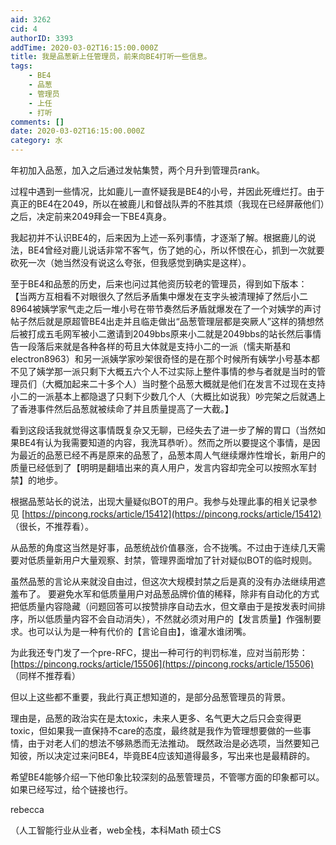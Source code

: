 ```yaml
---
aid: 3262
cid: 4
authorID: 3393
addTime: 2020-03-02T16:15:00.000Z
title: 我是品葱新上任管理员，前来向BE4打听一些信息。
tags:
    - BE4
    - 品葱
    - 管理员
    - 上任
    - 打听
comments: []
date: 2020-03-02T16:15:00.000Z
category: 水
---
```


年初加入品葱，加入之后通过发帖集赞，两个月升到管理员rank。

过程中遇到一些情况，比如鹿儿一直怀疑我是BE4的小号，并因此死缠烂打。由于真正的BE4在2049，所以在被鹿儿和督战队弄的不胜其烦（我现在已经屏蔽他们）之后，决定前来2049拜会一下BE4真身。

我起初并不认识BE4的，后来因为上述一系列事情，才逐渐了解。根据鹿儿的说法，BE4曾经对鹿儿说话非常不客气，伤了她的心，所以怀恨在心，抓到一次就要砍死一次（她当然没有说这么夸张，但我感觉到确实是这样）。

至于BE4和品葱的历史，后来也问过其他资历较老的管理员，得到如下版本： 【当两方互相看不对眼很久了然后矛盾集中爆发在支字头被清理掉了然后小二8964被姨学家气走之后一堆小号在带节奏然后矛盾就爆发在了一个对姨学的声讨帖子然后就是原超管BE4出走并且临走做出“品葱管理层都是突厥人”这样的猜想然后被打成五毛网军被小二邀请到2049bbs原来小二就是2049bbs的站长然后事情告一段落后来就是各种各样的苟且大体就是支持小二的一派（懦夫斯基和electron8963）和另一派姨学家吵架很奇怪的是在那个时候所有姨学小号基本都不见了姨学那一派只剩下大概五六个人不过实际上整件事情的参与者就是当时的管理员们（大概加起来二十多个人）当时整个品葱大概就是他们在发言不过现在支持小二的一派基本上都隐退了只剩下少数几个人（大概比如说我）吵完架之后就遇上了香港事件然后品葱就被续命了并且质量提高了一大截。】

看到这段话我就觉得这事情既复杂又无聊，已经失去了进一步了解的胃口（当然如果BE4有认为我需要知道的内容，我洗耳恭听）。然而之所以要提这个事情，是因为最近的品葱已经不再是原来的品葱了，品葱本周人气继续爆炸性增长，新用户的质量已经低到了【明明是翻墙出来的真人用户，发言内容却完全可以按照水军封禁】的地步。

根据品葱站长的说法，出现大量疑似BOT的用户。我参与处理此事的相关记录参见 [https://pincong.rocks/article/15412](https://pincong.rocks/article/15412) （很长，不推荐看）。

从品葱的角度这当然是好事，品葱统战价值暴涨，合不拢嘴。不过由于连续几天需要对低质量新用户大量观察、封禁，管理界面增加了针对疑似BOT的临时规则。

虽然品葱的言论从来就没自由过，但这次大规模封禁之后是真的没有办法继续用遮羞布了。 要避免水军和低质量用户对品葱品牌价值的稀释，除非有自动化的方式把低质量内容隐藏（问题回答可以按赞排序自动去水，但文章由于是按发表时间排序，所以低质量内容不会自动消失），不然就必须对用户的【发言质量】作强制要求。也可以认为是一种有代价的【言论自由】，谁灌水谁闭嘴。

为此我还专门发了一个pre-RFC，提出一种可行的判罚标准，应对当前形势：[https://pincong.rocks/article/15506](https://pincong.rocks/article/15506) （同样不推荐看）

但以上这些都不重要，我此行真正想知道的，是部分品葱管理员的背景。

理由是，品葱的政治实在是太toxic，未来人更多、名气更大之后只会变得更toxic，但如果我一直保持不care的态度，最终就是我作为管理想要做的一些事情，由于对老人们的想法不够熟悉而无法推动。 既然政治是必选项，当然要知己知彼，所以决定过来问BE4，毕竟BE4应该知道得最多，写出来也是最精辟的。

希望BE4能够介绍一下他印象比较深刻的品葱管理员，不管哪方面的印象都可以。如果已经写过，给个链接也行。

rebecca

（人工智能行业从业者，web全栈，本科Math 硕士CS
